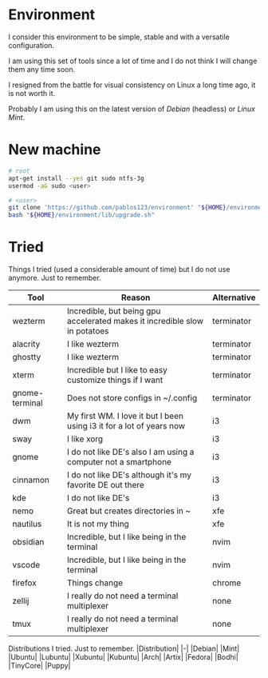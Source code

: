 # Environment
I consider this environment to be simple, stable and with a versatile configuration.

I am using this set of tools since a lot of time and I do not think I will change them any time soon.

I resigned from the battle for visual consistency on Linux a long time ago, it is not worth it.

Probably I am using this on the latest version of _Debian_ (headless) or _Linux Mint_.

# New machine
```bash
# root
apt-get install --yes git sudo ntfs-3g
usermod -aG sudo <user>

# <user>
git clone 'https://github.com/pablos123/environment' "${HOME}/environment"
bash "${HOME}/environment/lib/upgrade.sh"
```

# Tried
Things I tried (used a considerable amount of time) but I do not use anymore. Just to remember.

|Tool|Reason|Alternative|
|-|-|-|
|wezterm|Incredible, but being gpu accelerated makes it incredible slow in potatoes|terminator|
|alacrity|I like wezterm|terminator|
|ghostty|I like wezterm|terminator|
|xterm|Incredible but I like to easy customize things if I want|terminator|
|gnome-terminal|Does not store configs in ~/.config|terminator|
|dwm|My first WM. I love it but I been using i3 it for a lot of years now|i3|
|sway|I like xorg|i3|
|gnome|I do not like DE's also I am using a computer not a smartphone|i3|
|cinnamon|I do not like DE's although it's my favorite DE out there|i3|
|kde|I do not like DE's|i3|
|nemo|Great but creates directories in ~|xfe|
|nautilus|It is not my thing|xfe|
|obsidian|Incredible, but I like being in the terminal|nvim|
|vscode|Incredible, but I like being in the terminal|nvim|
|firefox| Things change |chrome|
|zellij|I really do not need a terminal multiplexer|none|
|tmux|I really do not need a terminal multiplexer|none|


Distributions I tried. Just to remember.
|Distribution|
|-|
|Debian|
|Mint|
|Ubuntu|
|Lubuntu|
|Xubuntu|
|Kubuntu|
|Arch|
|Artix|
|Fedora|
|Bodhi|
|TinyCore|
|Puppy|
